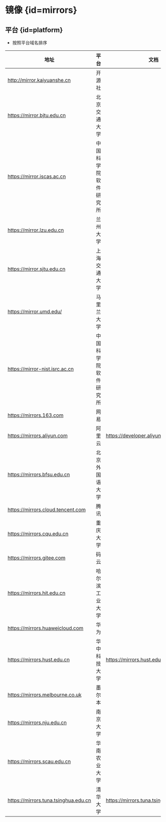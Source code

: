 # 镜像 {id=mirrors}

## 平台 {id=platform}

- 按照平台域名排序

| 地址                                   | 平台         | 文档                                        |
|--------------------------------------|------------|-------------------------------------------|
| http://mirror.kaiyuanshe.cn          | 开源社        |                                           |
| https://mirror.bjtu.edu.cn           | 北京交通大学     |                                           |
| https://mirror.iscas.ac.cn           | 中国科学院软件研究所 |                                           |
| https://mirror.lzu.edu.cn            | 兰州大学       |                                           |
| https://mirror.sjtu.edu.cn           | 上海交通大学     |                                           |
| https://mirror.umd.edu/              | 马里兰大学      |                                           |
| https://mirror-nist.isrc.ac.cn       | 中国科学院软件研究所 |                                           |
| https://mirrors.163.com              | 网易         |                                           |
| https://mirrors.aliyun.com           | 阿里云        | https://developer.aliyun.com/mirror/      |
| https://mirrors.bfsu.edu.cn          | 北京外国语大学    |                                           |
| https://mirrors.cloud.tencent.com    | 腾讯         |                                           |
| https://mirrors.cqu.edu.cn           | 重庆大学       |                                           |
| https://mirrors.gitee.com            | 码云         |                                           |
| https://mirrors.hit.edu.cn           | 哈尔滨工业大学    |                                           |
| https://mirrors.huaweicloud.com      | 华为         |                                           |
| https://mirrors.hust.edu.cn          | 华中科技大学     | https://mirrors.hust.edu.cn/docs          |
| https://mirrors.melbourne.co.uk      | 墨尔本        |                                           |
| https://mirrors.nju.edu.cn           | 南京大学       |                                           |
| https://mirrors.scau.edu.cn          | 华南农业大学     |                                           |
| https://mirrors.tuna.tsinghua.edu.cn | 清华大学       | https://mirrors.tuna.tsinghua.edu.cn/help |

<style>

._blog_mirrors #platform ~ table:first-of-type tr th:nth-child(1), 
._blog_mirrors #platform ~ table:first-of-type tr td:nth-child(1) {
    min-width: 260px;
}

._blog_mirrors #platform ~ table:first-of-type tr th:nth-child(2), 
._blog_mirrors #platform ~ table:first-of-type tr td:nth-child(2) {
    min-width: 160px;
}

._blog_mirrors #platform ~ table:first-of-type tr th:nth-child(3), 
._blog_mirrors #platform ~ table:first-of-type tr td:nth-child(3) {
    min-width: 300px;
}

</style>